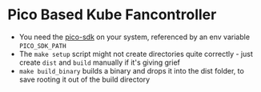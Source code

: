 # Pico Based Kube Fancontroller

- You need the [pico-sdk](https://github.com/raspberrypi/pico-sdk) on your system, referenced by an env variable `PICO_SDK_PATH`
- The `make setup` script might not create directories quite correctly - just create `dist` and `build` manually if it's giving grief
- `make build_binary` builds a binary and drops it into the dist folder, to save rooting it out of the build directory